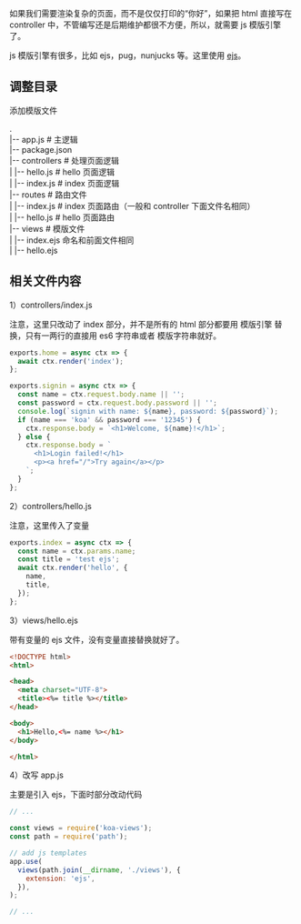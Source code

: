 如果我们需要渲染复杂的页面，而不是仅仅打印的“你好”，如果把 html 直接写在 controller 中，不管编写还是后期维护都很不方便，所以，就需要 js 模版引擎了。

js 模版引擎有很多，比如 ejs，pug，nunjucks 等。这里使用 [ejs](http://ejs.co/)。

## 调整目录

添加模版文件

.  
 |-- app.js # 主逻辑  
 |-- package.json  
 |-- controllers # 处理页面逻辑  
 | |-- hello.js # hello 页面逻辑  
 | |-- index.js # index 页面逻辑  
 |-- routes # 路由文件  
 | |-- index.js # index 页面路由（一般和 controller 下面文件名相同）  
 | |-- hello.js # hello 页面路由  
 |-- views # 模版文件  
 | |-- index.ejs 命名和前面文件相同  
 | |-- hello.ejs

## 相关文件内容

1）controllers/index.js

注意，这里只改动了 index 部分，并不是所有的 html 部分都要用 模版引擎 替换，只有一两行的直接用 es6 字符串或者 模版字符串就好。

```js
exports.home = async ctx => {
  await ctx.render('index');
};

exports.signin = async ctx => {
  const name = ctx.request.body.name || '';
  const password = ctx.request.body.password || '';
  console.log(`signin with name: ${name}, password: ${password}`);
  if (name === 'koa' && password === '12345') {
    ctx.response.body = `<h1>Welcome, ${name}!</h1>`;
  } else {
    ctx.response.body = `
      <h1>Login failed!</h1>
      <p><a href="/">Try again</a></p>
    `;
  }
};
```

2）controllers/hello.js

注意，这里传入了变量

```js
exports.index = async ctx => {
  const name = ctx.params.name;
  const title = 'test ejs';
  await ctx.render('hello', {
    name,
    title,
  });
};
```

3）views/hello.ejs

带有变量的 ejs 文件，没有变量直接替换就好了。

```html
<!DOCTYPE html>
<html>

<head>
  <meta charset="UTF-8">
  <title><%= title %></title>
</head>

<body>
  <h1>Hello,<%= name %></h1>
</body>

</html>
```

4）改写 app.js

主要是引入 ejs，下面时部分改动代码

```js
// ...

const views = require('koa-views');
const path = require('path');

// add js templates
app.use(
  views(path.join(__dirname, './views'), {
    extension: 'ejs',
  }),
);

// ...
```
